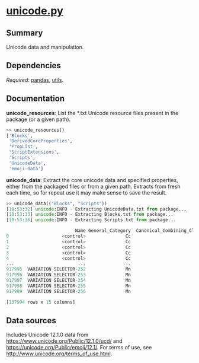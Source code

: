 # [unicode.py](pudzu/sandbox/unicode/unicode.py)

## Summary 
Unicode data and manipulation.

## Dependencies
*Required*: [pandas](http://pandas.pydata.org/), [utils](utils.md).

## Documentation

**unicode_resources**: List the *.txt Unicode resource files present in the package (or a given path).

```python
>> unicode_resources()
['Blocks',
 'DerivedCoreProperties',
 'PropList',
 'ScriptExtensions',
 'Scripts',
 'UnicodeData',
 'emoji-data']
```
  
**unicode_data**: Extract the core unicode data and specified properties, either from the packaged files or from a given path. Extracts from fresh each time, so for repeat use it may make sense to save the result.

```python
>> unicode_data(("Blocks", "Scripts"))
[10:53:32] unicode:INFO - Extracting UnicodeData.txt from package...
[10:53:33] unicode:INFO - Extracting Blocks.txt from package...
[10:53:36] unicode:INFO - Extracting Scripts.txt from package...

                          Name General_Category  Canonical_Combining_Class  ... Code_Point                          Blocks    Scripts
0                    <control>               Cc                          0  ...       0000                     Basic Latin     Common
1                    <control>               Cc                          0  ...       0001                     Basic Latin     Common
2                    <control>               Cc                          0  ...       0002                     Basic Latin     Common
3                    <control>               Cc                          0  ...       0003                     Basic Latin     Common
4                    <control>               Cc                          0  ...       0004                     Basic Latin     Common
...                        ...              ...                        ...  ...        ...                             ...        ...
917995  VARIATION SELECTOR-252               Mn                          0  ...      e01eb  Variation Selectors Supplement  Inherited
917996  VARIATION SELECTOR-253               Mn                          0  ...      e01ec  Variation Selectors Supplement  Inherited
917997  VARIATION SELECTOR-254               Mn                          0  ...      e01ed  Variation Selectors Supplement  Inherited
917998  VARIATION SELECTOR-255               Mn                          0  ...      e01ee  Variation Selectors Supplement  Inherited
917999  VARIATION SELECTOR-256               Mn                          0  ...      e01ef  Variation Selectors Supplement  Inherited

[137994 rows x 15 columns]
```

## Data sources

Includes Unicode 12.1.0 data from https://www.unicode.org/Public/12.1.0/ucd/ and https://unicode.org/Public/emoji/12.1/. For terms of use, see http://www.unicode.org/terms_of_use.html.
